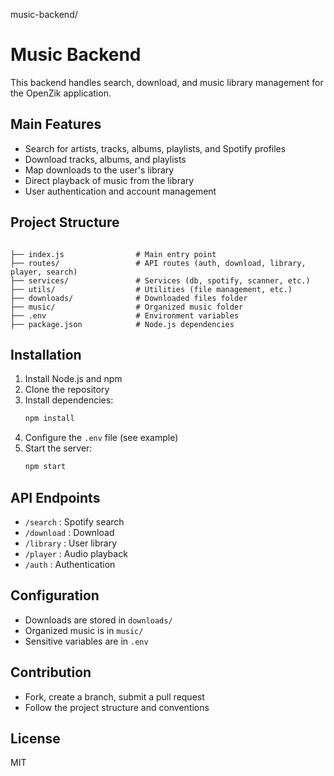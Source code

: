 music-backend/

# Music Backend

This backend handles search, download, and music library management for the OpenZik application.

## Main Features
- Search for artists, tracks, albums, playlists, and Spotify profiles
- Download tracks, albums, and playlists
- Map downloads to the user's library
- Direct playback of music from the library
- User authentication and account management

## Project Structure
```

├── index.js                # Main entry point
├── routes/                 # API routes (auth, download, library, player, search)
├── services/               # Services (db, spotify, scanner, etc.)
├── utils/                  # Utilities (file management, etc.)
├── downloads/              # Downloaded files folder
├── music/                  # Organized music folder
├── .env                    # Environment variables
├── package.json            # Node.js dependencies
```

## Installation
1. Install Node.js and npm
2. Clone the repository
3. Install dependencies:
   ```bash
   npm install
   ```
4. Configure the `.env` file (see example)
5. Start the server:
   ```bash
   npm start
   ```

## API Endpoints
- `/search` : Spotify search
- `/download` : Download
- `/library` : User library
- `/player` : Audio playback
- `/auth` : Authentication

## Configuration
- Downloads are stored in `downloads/`
- Organized music is in `music/`
- Sensitive variables are in `.env`

## Contribution
- Fork, create a branch, submit a pull request
- Follow the project structure and conventions

## License
MIT
